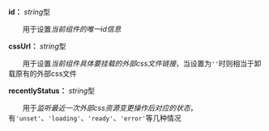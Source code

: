 **id：** *string*型

　　用于设置*当前组件的唯一id信息*

**cssUrl：** *string*型

　　用于设置*当前组件具体要挂载的外部css文件链接*，当设置为`''`时则相当于卸载原有的外部css文件

**recentlyStatus：** *string*型

　　用于*监听最近一次外部css资源变更操作后对应的状态*，有`'unset'`、`'loading'`、`'ready'`、`'error'`等几种情况